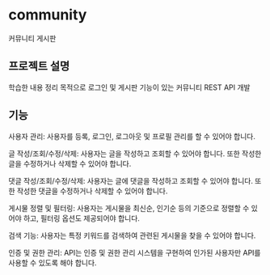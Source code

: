 # community
커뮤니티 게시판


## 프로젝트 설명 
학습한 내용 정리 목적으로 로그인 및 게시판 기능이 있는 커뮤니티 REST API 개발

## 기능 
사용자 관리: 사용자를 등록, 로그인, 로그아웃 및 프로필 관리를 할 수 있어야 합니다.

글 작성/조회/수정/삭제: 사용자는 글을 작성하고 조회할 수 있어야 합니다. 또한 작성한 글을 수정하거나 삭제할 수 있어야 합니다.

댓글 작성/조회/수정/삭제: 사용자는 글에 댓글을 작성하고 조회할 수 있어야 합니다. 또한 작성한 댓글을 수정하거나 삭제할 수 있어야 합니다.

게시물 정렬 및 필터링: 사용자는 게시물을 최신순, 인기순 등의 기준으로 정렬할 수 있어야 하고, 필터링 옵션도 제공되어야 합니다.

검색 기능: 사용자는 특정 키워드를 검색하여 관련된 게시물을 찾을 수 있어야 합니다.

인증 및 권한 관리: API는 인증 및 권한 관리 시스템을 구현하여 인가된 사용자만 API를 사용할 수 있도록 해야 합니다.

